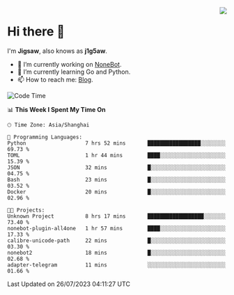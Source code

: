 <a href="#">
  <img align="right" src="https://github-readme-stats.vercel.app/api?username=j1g5awi&count_private=true&show_icons=true&title_color=80070B&text_color=B3B3B3&bg_color=212121&icon_color=80070B" />
</a>

# Hi there 👋

I'm **Jigsaw**, also knows as **j1g5aw**.

- 🔭 I’m currently working on [NoneBot](https://github.com/nonebot).
- 🌱 I’m currently learning Go and Python.
- 📫 How to reach me: [Blog](https://blog.maddestroyer.xyz/).

<!--START_SECTION:waka-->
![Code Time](http://img.shields.io/badge/Code%20Time-1%2C166%20hrs%2054%20mins-blue)

📊 **This Week I Spent My Time On** 

```text
🕑︎ Time Zone: Asia/Shanghai

💬 Programming Languages: 
Python                   7 hrs 52 mins       █████████████████░░░░░░░░   69.73 % 
TOML                     1 hr 44 mins        ████░░░░░░░░░░░░░░░░░░░░░   15.39 % 
JSON                     32 mins             █░░░░░░░░░░░░░░░░░░░░░░░░   04.75 % 
Bash                     23 mins             █░░░░░░░░░░░░░░░░░░░░░░░░   03.52 % 
Docker                   20 mins             █░░░░░░░░░░░░░░░░░░░░░░░░   02.96 % 

🐱‍💻 Projects: 
Unknown Project          8 hrs 17 mins       ██████████████████░░░░░░░   73.40 % 
nonebot-plugin-all4one   1 hr 57 mins        ████░░░░░░░░░░░░░░░░░░░░░   17.33 % 
calibre-unicode-path     22 mins             █░░░░░░░░░░░░░░░░░░░░░░░░   03.30 % 
nonebot2                 18 mins             █░░░░░░░░░░░░░░░░░░░░░░░░   02.68 % 
adapter-telegram         11 mins             ░░░░░░░░░░░░░░░░░░░░░░░░░   01.66 % 
```


 Last Updated on 26/07/2023 04:11:27 UTC
<!--END_SECTION:waka-->
